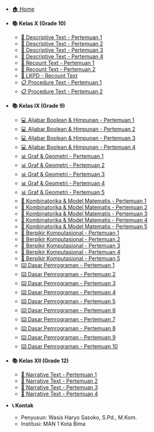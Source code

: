 <!-- _sidebar.md -->

- [🏠 Home](/)

- **📚 Kelas X (Grade 10)**

  - [📖 Descriptive Text - Pertemuan 1](english/x/descriptive-text-x.md)
  - [📖 Descriptive Text - Pertemuan 2](english/x/descriptive-text-x-meeting2.md)
  - [📖 Descriptive Text - Pertemuan 3](english/x/descriptive-text-x-meeting3.md)
  - [📖 Descriptive Text - Pertemuan 4](english/x/descriptive-text-x-meeting4.md)
  - [📝 Recount Text - Pertemuan 1](english/x/recount-text-x.md)
  - [📝 Recount Text - Pertemuan 2](english/x/recount-text-x-meeting2.md)
  - [📄 LKPD - Recount Text](english/x/lkpd-recount-text-x.md)
  - [📋 Procedure Text - Pertemuan 1](english/x/procedure-text-x.md)
  - [📋 Procedure Text - Pertemuan 2](english/x/procedure-text-x-meeting2.md)

- **📚 Kelas IX (Grade 9)**

  - [💻 Aljabar Boolean & Himpunan - Pertemuan 1](tik/ix/aljabar-boolean-pengantar-ix.md)
  - [💻 Aljabar Boolean & Himpunan - Pertemuan 2](tik/ix/aljabar-boolean-pemrograman-ix.md)
  - [💻 Aljabar Boolean & Himpunan - Pertemuan 3](tik/ix/aljabar-boolean-latihan-ix.md)
  - [💻 Aljabar Boolean & Himpunan - Pertemuan 4](tik/ix/teori-himpunan-ix.md)
  - [📊 Graf & Geometri - Pertemuan 1](tik/ix/graf-konsep-dasar-ix.md)
  - [📊 Graf & Geometri - Pertemuan 2](tik/ix/graf-jenis-representasi-ix.md)
  - [📊 Graf & Geometri - Pertemuan 3](tik/ix/graf-aplikasi-sehari-hari-ix.md)
  - [📊 Graf & Geometri - Pertemuan 4](tik/ix/geometri-komputasi-pengantar-ix.md)
  - [📊 Graf & Geometri - Pertemuan 5](tik/ix/graf-geometri-latihan-ix.md)
  - [🔢 Kombinatorika & Model Matematis - Pertemuan 1](tik/ix/kombinatorika-pencacahan-dasar-ix.md)
  - [🔢 Kombinatorika & Model Matematis - Pertemuan 2](tik/ix/kombinatorika-permutasi-kombinasi-ix.md)
  - [🔢 Kombinatorika & Model Matematis - Pertemuan 3](tik/ix/kombinatorika-deret-aritmetika-ix.md)
  - [🔢 Kombinatorika & Model Matematis - Pertemuan 4](tik/ix/kombinatorika-model-matematis-ix.md)
  - [🔢 Kombinatorika & Model Matematis - Pertemuan 5](tik/ix/kombinatorika-latihan-diskusi-ix.md)
  - [🎯 Berpikir Komputasional - Pertemuan 1](tik/ix/simulasi-pengantar-ix.md)
  - [🎯 Berpikir Komputasional - Pertemuan 2](tik/ix/optimisasi-konsep-ix.md)
  - [🎯 Berpikir Komputasional - Pertemuan 3](tik/ix/induksi-deduksi-logika-ix.md)
  - [🎯 Berpikir Komputasional - Pertemuan 4](tik/ix/berpikir-komputasional-latihan-ix.md)
  - [🎯 Berpikir Komputasional - Pertemuan 5](tik/ix/simulasi-optimisasi-latihan-diskusi-ix.md)
  - [⌨️ Dasar Pemrograman - Pertemuan 1](tik/ix/algoritma-sederhana-1-ix.md)
  - [⌨️ Dasar Pemrograman - Pertemuan 2](tik/ix/algoritma-sederhana-2-ix.md)
  - [⌨️ Dasar Pemrograman - Pertemuan 3](tik/ix/input-output-ix.md)
  - [⌨️ Dasar Pemrograman - Pertemuan 4](tik/ix/struktur-percabangan-ix.md)
  - [⌨️ Dasar Pemrograman - Pertemuan 5](tik/ix/struktur-perulangan-ix.md)
  - [⌨️ Dasar Pemrograman - Pertemuan 6](tik/ix/array-satu-dimensi-ix.md)
  - [⌨️ Dasar Pemrograman - Pertemuan 7](tik/ix/subprogram-fungsi-ix.md)
  - [⌨️ Dasar Pemrograman - Pertemuan 8](tik/ix/rekursi-dasar-ix.md)
  - [⌨️ Dasar Pemrograman - Pertemuan 9](tik/ix/latihan-pemrograman-1-ix.md)
  - [⌨️ Dasar Pemrograman - Pertemuan 10](tik/ix/latihan-pemrograman-2-ix.md)

- **📚 Kelas XII (Grade 12)**

  - [📖 Narrative Text - Pertemuan 1](english/xii/narative-text-xii.md)
  - [📖 Narrative Text - Pertemuan 2](english/xii/narrative-text-xii-meeting2.md)
  - [📖 Narrative Text - Pertemuan 3](english/xii/narrative-text-xii-meeting3.md)
  - [📖 Narrative Text - Pertemuan 4](english/xii/narrative-text-xii-meeting4.md)

- **📞 Kontak**
  - Penyusun: Wasis Haryo Sasoko, S.Pd., M.Kom.
  - Institusi: MAN 1 Kota Bima
